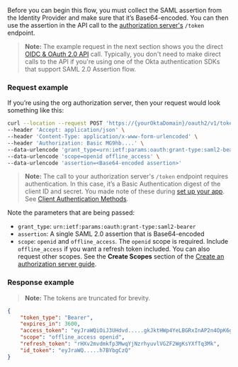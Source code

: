 Before you can begin this flow, you must collect the SAML assertion from the Identity Provider and make sure that it’s Base64-encoded. You can then use the assertion in the API call to the [authorization server's](/docs/concepts/auth-servers/#custom-authorization-server) `/token` endpoint.

> **Note:** The example request in the next section shows you the direct [OIDC & OAuth 2.0 API](https://developer.okta.com/docs/api/openapi/okta-oauth/guides/overview/) call. Typically, you don't need to make direct calls to the API if you're using one of the Okta authentication SDKs that support SAML 2.0 Assertion flow.

### Request example

If you’re using the org authorization server, then your request would look something like this:

```bash
curl --location --request POST 'https://{yourOktaDomain}/oauth2/v1/token' \
--header 'Accept: application/json' \
--header 'Content-Type: application/x-www-form-urlencoded' \
--header 'Authorization: Basic MG9hb....' \
--data-urlencode 'grant_type=urn:ietf:params:oauth:grant-type:saml2-bearer' \
--data-urlencode 'scope=openid offline_access' \
--data-urlencode 'assertion=<Base64-encoded assertion>'
```

> **Note:** The call to your authorization server's `/token` endpoint requires authentication. In this case, it’s a Basic Authentication digest of the client ID and secret. You made note of these during [set up your app](#set-up-your-app). See [Client Authentication Methods](https://developer.okta.com/docs/api/openapi/okta-oauth/guides/client-auth/#client-authentication-methods).

Note the parameters that are being passed:

- `grant_type`: `urn:ietf:params:oauth:grant-type:saml2-bearer`
- `assertion`: A single SAML 2.0 assertion that is Base64-encoded
- `scope`: `openid` and `offline_access`. The `openid` scope is required. Include `offline_access` if you want a refresh token included. You can also request other scopes. See the **Create Scopes** section of the [Create an authorization server guide](/docs/guides/customize-authz-server/main/#create-scopes).

### Response example

> **Note:** The tokens are truncated for brevity.

```JSON
{
    "token_type": "Bearer",
    "expires_in": 3600,
    "access_token": "eyJraWQiOiJ3UHdvd.....gkJktHWp4YeLBGRxInAP2n4OpK6g1LmtNsEZw",
    "scope": "offline_access openid",
    "refresh_token": "rHXv2mvdmkfp3MwqYjNzrhyuvlVGZF2WgKsYXfTq3Mk",
    "id_token": "eyJraWQ.....h7BYbgCzQ"
}
```